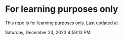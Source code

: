 # For learning purposes only
This repo is for learning purposes only.
Last updated at

Saturday, December 23, 2023 4:59:13 PM

